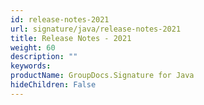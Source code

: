 ```yaml
---
id: release-notes-2021
url: signature/java/release-notes-2021
title: Release Notes - 2021
weight: 60
description: ""
keywords: 
productName: GroupDocs.Signature for Java
hideChildren: False
---
```

